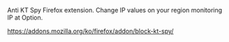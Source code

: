 Anti KT Spy Firefox extension. Change IP values on your region monitoring IP at Option.

https://addons.mozilla.org/ko/firefox/addon/block-kt-spy/
